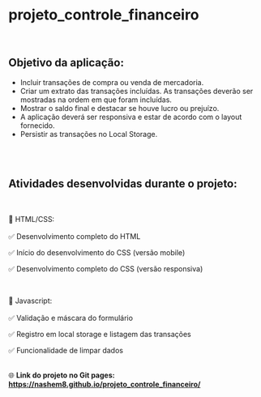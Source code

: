 # projeto_controle_financeiro
<br>

<h2>Objetivo da aplicação:</h2>
<ul>
  <li>Incluir transações de compra ou venda de mercadoria.</li>

  <li>Criar um extrato das transações incluídas. As transações deverão ser mostradas na ordem em que foram incluídas.</li>

  <li>Mostrar o saldo final e destacar se houve lucro ou prejuízo.</li>

  <li>A aplicação deverá ser responsiva e estar de acordo com o layout fornecido.</li>

  <li>Persistir as transações no Local Storage.</li>
  </ul>

  <br><br>



<h2>Atividades desenvolvidas durante o projeto:</h2> 

<br>

🔹 HTML/CSS:<br><br>
✅ Desenvolvimento completo do HTML

✅ Início do desenvolvimento do CSS (versão mobile)

✅ Desenvolvimento completo do CSS (versão responsiva)

<br>

🔸 Javascript: <br><br>
✅ Validação e máscara do formulário

✅ Registro em local storage e listagem das transações

✅ Funcionalidade de limpar dados

<br>
🌐 <b>Link do projeto no Git pages: <a href="https://nashem8.github.io/projeto_controle_financeiro/">https://nashem8.github.io/projeto_controle_financeiro/</a></b>
